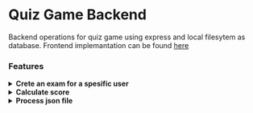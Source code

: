 # Quiz Game Backend
Backend operations for quiz game using express and local filesytem as database. Frontend implemantation can be found <a href="https://github.com/orhanors/Quiz-Game-Frontend">here</a>

### Features

<details>
<summary><b> Crete an exam for a spesific user </b></summary>
  </br>
    <p> Each user has 5 randomly generated questions to answer </p>

```javascript
   exports.examStartController = async (req, res, next) => {
	try {
		const newExam = {
			...req.body,
			_id: uniqid(),
			examDate: new Date(),
			isCompleted: false,
		};

		//Returns 5 random question from questionslist
		const questions = await randomQuestions();
		newExam.questions = questions;

		//Calculates total duration of selected questions
		newExam.totalDuration = calcTotalDuration(newExam.questions);

		await writeExam(newExam);

		res.status(201).json({ success: true, data: newExam });
	} catch (error) {
		console.log("Exam start error", error);
		res.status(500).json({
			success: false,
			errors: "Internal Server Error",
		});
	}
};
```

</details>


<details>
<summary><b> Calculate score </b></summary>
  </br>
    <p> After exam finished user will be able to see the score </p>

```javascript
   exports.examGetController = async (req, res, next) => {
	try {
		const { examId } = req.params;

		const foundExam = await findById(examId);
		if (!foundExam) {
			res.status(404).json({
				success: false,
				errors: "NOT FOUND! Invalid exam id",
			});
		} else {
			const totalScore = calcTotalScore(foundExam);

			const examDetails = { score: totalScore };
			res.status(200).json({ success: true, data: examDetails });
		}
	} catch (error) {
		console.log("Exam get controller error", error);
		res.status(500).json({
			success: false,
			errors: "Internal Server Error",
		});
	}
};
```

</details>


<details>
<summary><b> Process json file </b></summary>
  </br>
    <p> You can check the code out to see how question-exam logic implemented to create an exam using fs module </p>

</details>


